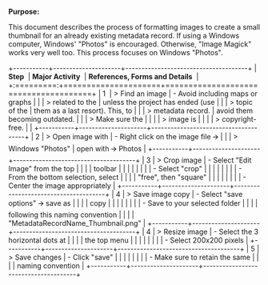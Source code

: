 **Purpose:**

This document describes the process of formatting images to create a
small thumbnail for an already existing metadata record. If using a
Windows computer, Windows' "Photos" is encouraged. Otherwise, "Image
Magick" works very well too. This process focuses on Windows "Photos".

+-----------+---------------------+--------------------------------------+
| **Step**  | **Major Activity**  | **References, Forms and Details**    |
+:=========:+=====================+======================================+
| 1         | > Find an image     | - Avoid including maps or graphs     |
|           | > related to the    |   unless the project has ended (use  |
|           | > topic of the      |   them as a last resort). This, to   |
|           | > metadata record.  |   avoid them becoming outdated.      |
|           | > Make sure the     |                                      |
|           | > image is          |                                      |
|           | > copyright-free.   |                                      |
+-----------+---------------------+--------------------------------------+
| 2         | > Open image with   | - Right click on the image file 🡪    |
|           | > Windows "Photos"  |   open with 🡪 Photos                 |
+-----------+---------------------+--------------------------------------+
| 3         | > Crop image        | - Select "Edit Image" from the top   |
|           |                     |   toolbar                            |
|           |                     |                                      |
|           |                     | - Select "crop"                      |
|           |                     |                                      |
|           |                     | - From the bottom selection, select  |
|           |                     |   "free", then "square"              |
|           |                     |                                      |
|           |                     | - Center the image appropriately     |
+-----------+---------------------+--------------------------------------+
| 4         | > Save image copy   | - Select "save options" 🡪 save as    |
|           |                     |   copy                               |
|           |                     |                                      |
|           |                     | - Save to your selected folder       |
|           |                     |   following this naming convention   |
|           |                     |   "MetadataRecordName_Thumbnail.png" |
+-----------+---------------------+--------------------------------------+
| 4         | > Resize image      | - Select the 3 horizontal dots at    |
|           |                     |   the top menu                       |
|           |                     |                                      |
|           |                     | - Select 200x200 pixels              |
+-----------+---------------------+--------------------------------------+
| 5         | > Save changes      | - Click "save"                       |
|           |                     |                                      |
|           |                     | - Make sure to retain the same       |
|           |                     |   naming convention                  |
+-----------+---------------------+--------------------------------------+
